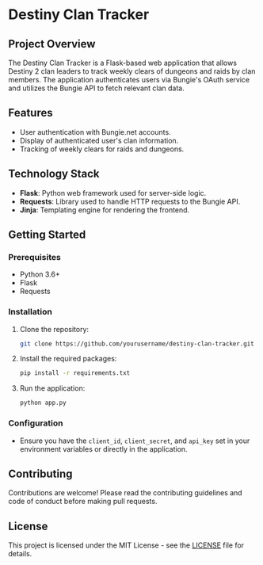 
# Destiny Clan Tracker

## Project Overview
The Destiny Clan Tracker is a Flask-based web application that allows Destiny 2 clan leaders to track weekly clears of dungeons and raids by clan members. The application authenticates users via Bungie's OAuth service and utilizes the Bungie API to fetch relevant clan data.

## Features
- User authentication with Bungie.net accounts.
- Display of authenticated user's clan information.
- Tracking of weekly clears for raids and dungeons.

## Technology Stack
- **Flask**: Python web framework used for server-side logic.
- **Requests**: Library used to handle HTTP requests to the Bungie API.
- **Jinja**: Templating engine for rendering the frontend.

## Getting Started

### Prerequisites
- Python 3.6+
- Flask
- Requests

### Installation
1. Clone the repository:
   ```bash
   git clone https://github.com/yourusername/destiny-clan-tracker.git
   ```
2. Install the required packages:
   ```bash
   pip install -r requirements.txt
   ```
3. Run the application:
   ```bash
   python app.py
   ```

### Configuration
- Ensure you have the `client_id`, `client_secret`, and `api_key` set in your environment variables or directly in the application.

## Contributing
Contributions are welcome! Please read the contributing guidelines and code of conduct before making pull requests.

## License
This project is licensed under the MIT License - see the [LICENSE](LICENSE) file for details.
